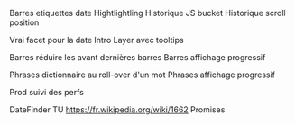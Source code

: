 Barres etiquettes date
Hightlightling
Historique JS bucket
Historique scroll position

Vrai facet pour la date
Intro Layer avec tooltips

Barres réduire les avant dernières barres
Barres affichage progressif

Phrases dictionnaire au roll-over d'un mot
Phrases affichage progressif

Prod suivi des perfs

DateFinder TU
https://fr.wikipedia.org/wiki/1662
Promises
